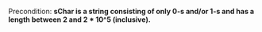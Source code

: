 Precondition: **sChar is a string consisting of only 0-s and/or 1-s and has a length between 2 and 2 * 10^5 (inclusive).**